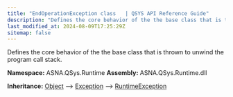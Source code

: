 ```yaml
---
title: "EndOperationException class   | QSYS API Reference Guide"
description: "Defines the core behavior of the the base class that is thrown to unwind the program call stack. "
last_modified_at: 2024-08-09T17:25:29Z
sitemap: false
---
```


Defines the core behavior of the the base class that is thrown to unwind the program call stack.

**Namespace:** ASNA.QSys.Runtime
**Assembly:** ASNA.QSys.Runtime.dll

**Inheritance:** [Object](https://docs.microsoft.com/en-us/dotnet/api/system.object) --> [Exception](https://docs.microsoft.com/en-us/dotnet/api/system.exception) --> [RuntimeException](/reference/runtime/qsys-runtime/runtime-exception.html)
<br>
<br>
